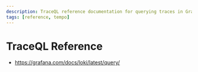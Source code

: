 ```yaml
---
description: TraceQL reference documentation for querying traces in Grafana Tempo.
tags: [reference, tempo]
---
```

# TraceQL Reference

* https://grafana.com/docs/loki/latest/query/